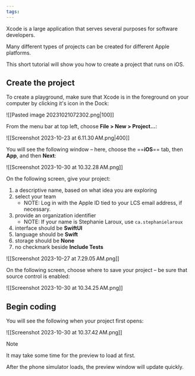```yaml
---
tags:
---
```

Xcode is a large application that serves several purposes for software developers.

Many different types of projects can be created for different Apple platforms.

This short tutorial will show you how to create a project that runs on iOS.
## Create the project

To create a playground, make sure that Xcode is in the foreground on your computer by clicking it's icon in the Dock:

![[Pasted image 20231021072302.png|100]]

From the menu bar at top left, choose **File > New > Project...**:

![[Screenshot 2023-10-23 at 6.11.30 AM.png|400]]

You will see the following window – here, choose the ==**iOS**== tab, then **App**, and then **Next**:

![[Screenshot 2023-10-30 at 10.32.28 AM.png]]

On the following screen, give your project:

1. a descriptive name, based on what idea you are exploring
2. select your team
	- NOTE: Log in with the Apple ID tied to your LCS email address, if necessary.
3. provide an organization identifier
	- NOTE: If your name is Stephanie Laroux, use `ca.stephanielaroux`
4. interface should be **SwiftUI**
5. language should be **Swift**
6. storage should be **None**
7. no checkmark beside **Include Tests**

![[Screenshot 2023-10-27 at 7.29.05 AM.png]]

On the following screen, choose where to save your project – be sure that source control is enabled:

![[Screenshot 2023-10-30 at 10.34.25 AM.png]]

## Begin coding

You will see the following when your project first opens:

![[Screenshot 2023-10-30 at 10.37.42 AM.png]]

> [!NOTE]
> It may take some time for the preview to load at first.
> 
> After the phone simulator loads, the preview window will update quickly.